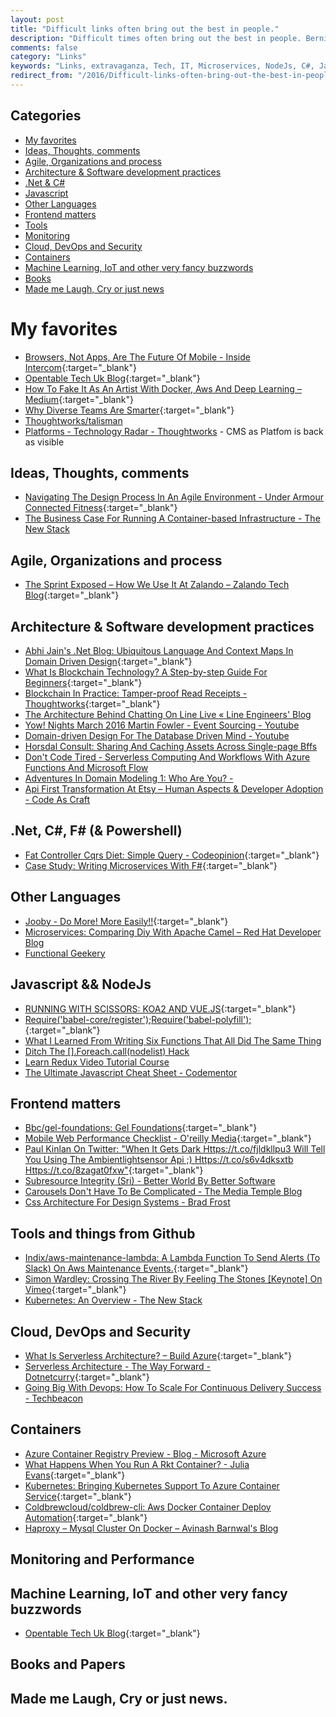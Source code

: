```yaml
---
layout: post
title: "Difficult links often bring out the best in people."
description: "Difficult times often bring out the best in people. Bernie Sanders"
comments: false
category: "Links"
keywords: "Links, extravaganza, Tech, IT, Microservices, NodeJs, C#, Javascript, Solution architecture"
redirect_from: "/2016/Difficult-links-often-bring-out-the-best-in-people/"
---
```


## Categories ##
* [My favorites](#favorites)
* [Ideas, Thoughts, comments](#ideas)
* [Agile, Organizations and process](#agile)
* [Architecture & Software development practices](#development)
* [.Net & C#](#net)
* [Javascript](#javascript)
* [Other Languages](#polygloting)
* [Frontend matters](#web)
* [Tools](#tools)
* [Monitoring](#monitoring)
* [Cloud, DevOps and Security](#devops)
* [Containers](#containers)
* [Machine Learning, IoT and other very fancy buzzwords](#iot)
* [Books](#books)
* [Made me Laugh, Cry or just news](#news)

# My favorites<a name="favorites"></a> #
* [Browsers, Not Apps, Are The Future Of Mobile - Inside Intercom](https://blog.intercom.com/browsers-not-apps-are-the-future-of-mobile/){:target="_blank"}
* [Opentable Tech Uk Blog](http://tech.opentable.co.uk//blog/2016/04/27/opencomponents-microservices-in-the-front-end-world/){:target="_blank"} 
* [How To Fake It As An Artist With Docker, Aws And Deep Learning – Medium](https://medium.com/@lherrera/how-to-fake-it-as-an-artist-with-docker-aws-and-deep-learning-6d42f4acd890#.cel2ou4ko){:target="_blank"}
* [Why Diverse Teams Are Smarter](https://hbr.org/2016/11/why-diverse-teams-are-smarter){:target="_blank"}
* [Thoughtworks/talisman](https://github.com/thoughtworks/talisman)
* [Platforms  -  Technology Radar  -  Thoughtworks](https://www.thoughtworks.com/radar/) - CMS as Platfom is back as visible

## Ideas, Thoughts, comments <a name="ideas"></a> ##
* [Navigating The Design Process In An Agile Environment  -  Under Armour Connected Fitness](http://uacfengblog.wpengine.com/navigating-the-design-process-in-an-agile-environment/){:target="_blank"}
* [The Business Case For Running A Container-based Infrastructure - The New Stack](http://thenewstack.io/containers-enable-companies-just-less/)

## Agile, Organizations and process<a name="agile"></a> ##
* [The Sprint Exposed – How We Use It At Zalando – Zalando Tech Blog](https://tech.zalando.com/blog/the-sprint-exposed--how-we-use-it-at-zalando/){:target="_blank"}

## Architecture & Software development practices <a name="development"></a> ##
* [Abhi Jain's .Net Blog: Ubiquitous Language And Context Maps In Domain Driven Design](http://www.abhijainsblog.com/2016/11/ubiquitous-language-and-context-maps-in-ddd.html){:target="_blank"}
* [What Is Blockchain Technology? A Step-by-step Guide For Beginners](http://blockgeeks.com/guides/what-is-blockchain-technology-a-step-by-step-guide-than-anyone-can-understand/){:target="_blank"}
* [Blockchain In Practice: Tamper-proof Read Receipts  -  Thoughtworks](https://www.thoughtworks.com/insights/blog/blockchain-practice-tamper-proof-read-receipts){:target="_blank"}
* [The Architecture Behind Chatting On Line Live « Line Engineers' Blog](http://developers.linecorp.com/blog/?p=4015)
* [Yow! Nights March 2016 Martin Fowler - Event Sourcing - Youtube](https://www.youtube.com/watch?v=aweV9FLTZkU&feature=youtu.be&__s=amwwwz5judsp1dsfgko7)
* [Domain-driven Design For The Database Driven Mind - Youtube](https://www.youtube.com/watch?v=CjNBnkMHjh4&feature=youtu.be&__s=amwwwz5judsp1dsfgko7)
* [Horsdal Consult: Sharing And Caching Assets Across Single-page Bffs](http://www.horsdal-consult.dk/2016/11/sharing-and-caching-assets-across.html)
* [Don't Code Tired  -  Serverless Computing And Workflows With Azure Functions And Microsoft Flow](http://dontcodetired.com/blog/post/Serverless-Computing-and-Workflows-with-Azure-Functions-and-Microsoft-Flow)
* [Adventures In Domain Modeling 1: Who Are You?  - ](http://blog.incipire.com/aim-part-1/)
* [Api First Transformation At Etsy – Human Aspects & Developer Adoption - Code As Craft](https://codeascraft.com/2016/11/08/api-first-transformation-human-aspects-developer-adoption/)

## **.Net, C#, F# (& Powershell)**  <a name="net"></a> ##
* [Fat Controller Cqrs Diet: Simple Query - Codeopinion](http://codeopinion.com/fat-controller-cqrs-diet-simple-query/){:target="_blank"}
* [Case Study: Writing Microservices With F#](http://www.codemag.com/article/1611071){:target="_blank"}
## Other Languages  <a name="polygloting"></a> ##
* [Jooby - Do More! More Easily!!](http://jooby.org/){:target="_blank"}
* [Microservices: Comparing Diy With Apache Camel – Red Hat Developer Blog](http://developers.redhat.com/blog/2016/11/07/microservices-comparing-diy-with-apache-camel/)
* [Functional Geekery](https://www.functionalgeekery.com/)

## Javascript && NodeJs <a name="javascript"></a><a name="nodejs"></a> ##
* [RUNNING WITH SCISSORS: KOA2 AND VUE.JS](http://tech.gilt.com/node/2016/11/04/running-with-koa-vuejs){:target="_blank"}
* [Require('babel-core/register');Require('babel-polyfill');](http://tech.gilt.com/node/2016/11/04/running-with-koa-vuejs){:target="_blank"}
* [What I Learned From Writing Six Functions That All Did The Same Thing](https://medium.freecodecamp.com/what-i-learned-from-writing-six-functions-that-all-did-the-same-thing-b38fd48f0d55#.m0crqlhbf)
* [Ditch The [].Foreach.call(nodelist) Hack](https://toddmotto.com/ditch-the-array-foreach-call-nodelist-hack/)
* [Learn Redux Video Tutorial Course](https://learnredux.com/)
* [The Ultimate Javascript Cheat Sheet  -  Codementor](https://www.codementor.io/javascript/tutorial/javascript-cheatsheet)

## Frontend matters <a name="web"></a> ##
* [Bbc/gel-foundations: Gel Foundations](https://github.com/bbc/gel-foundations){:target="_blank"}
* [Mobile Web Performance Checklist - O'reilly Media](https://www.oreilly.com/ideas/mobile-web-performance-checklist?cmp=tw-webops-books-videos-article-lgen_firtman_mobile_perf_jj){:target="_blank"}
* [Paul Kinlan On Twitter: "When It Gets Dark Https://t.co/fjldkllpu3 Will Tell You Using The Ambientlightsensor Api ;) Https://t.co/s6v4dksxtb Https://t.co/8zagat0fxw"](https://twitter.com/paul_kinlan/status/795673841259323392?refsrc=email&s=11){:target="_blank"}
* [Subresource Integrity (Sri)  -  Better World By Better Software](https://glebbahmutov.com/blog/subresource-integrity/)
* [Carousels Don't Have To Be Complicated - The Media Temple Blog](http://mediatemple.net/blog/tips/carousels-dont-have-to-be-complicated/)
* [Css Architecture For Design Systems  -  Brad Frost](http://bradfrost.com/blog/post/css-architecture-for-design-systems/)

## Tools and things from Github <a name="tools"></a> ##
* [Indix/aws-maintenance-lambda: A Lambda Function To Send Alerts (To Slack) On Aws Maintenance Events.](https://github.com/indix/aws-maintenance-lambda){:target="_blank"}
* [Simon Wardley: Crossing The River By Feeling The Stones [Keynote] On Vimeo](https://vimeo.com/189984496){:target="_blank"}
* [Kubernetes: An Overview - The New Stack](http://thenewstack.io/kubernetes-an-overview/)

## Cloud, DevOps and Security<a name="devops"></a> ##
* [What Is Serverless Architecture? – Build Azure](https://buildazure.com/2016/11/03/what-is-serverless-architecture/){:target="_blank"}
* [Serverless Architecture - The Way Forward  -  Dotnetcurry](http://www.dotnetcurry.com/windows-azure/1316/serverless-architecture){:target="_blank"}
* [Going Big With Devops: How To Scale For Continuous Delivery Success  -  Techbeacon](http://techbeacon.com/going-big-devops-how-scale-continuous-delivery-success)

## Containers <a name="containers"></a> ##
* [Azure Container Registry Preview  -  Blog  -  Microsoft Azure](https://azure.microsoft.com/en-us/blog/azure-container-registry-preview/)
* [What Happens When You Run A Rkt Container? - Julia Evans](https://jvns.ca/blog/2016/11/03/what-happens-when-you-run-a-rkt-container/){:target="_blank"}
* [Kubernetes: Bringing Kubernetes Support To Azure Container Service](http://blog.kubernetes.io/2016/11/bringing-kubernetes-support-to-azure.html?m=1){:target="_blank"}
* [Coldbrewcloud/coldbrew-cli: Aws Docker Container Deploy Automation](https://github.com/coldbrewcloud/coldbrew-cli){:target="_blank"}
* [Haproxy – Mysql Cluster On Docker – Avinash Barnwal's Blog](https://vnextcoder.wordpress.com/2016/09/22/haproxy-mysql-cluster-on-docker/)

## Monitoring and Performance <a name="monitoring"></a> ##

## Machine Learning, IoT and other very fancy buzzwords <a name="iot"></a> ##
* [Opentable Tech Uk Blog](http://tech.opentable.co.uk//blog/2016/04/27/opencomponents-microservices-in-the-front-end-world/){:target="_blank"}

## Books and Papers<a name="books"></a> ##

## Made me Laugh, Cry or just news. <a name="news"></a> ##
